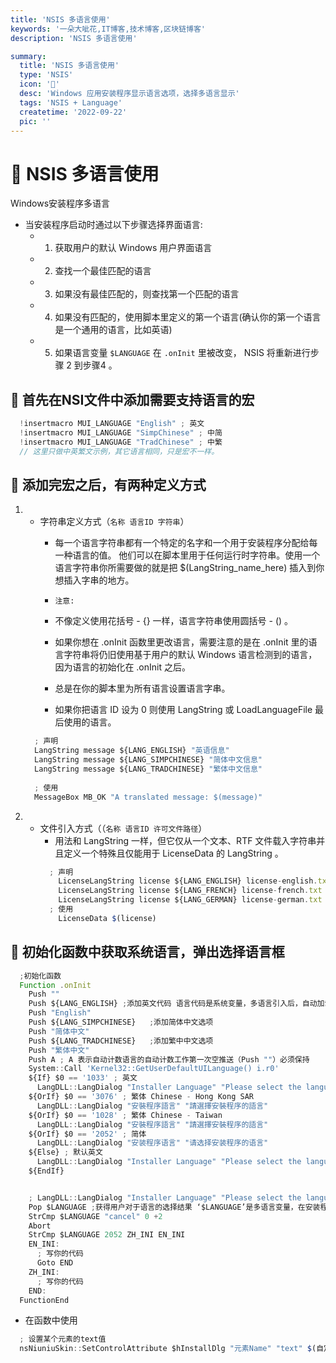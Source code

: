 ```yaml
---
title: 'NSIS 多语言使用'
keywords: '一朵大呲花,IT博客,技术博客,区块链博客'
description: 'NSIS 多语言使用'

summary:
  title: 'NSIS 多语言使用'
  type: 'NSIS'
  icon: '🍍'
  desc: 'Windows 应用安装程序显示语言选项，选择多语言显示'
  tags: 'NSIS + Language'
  createtime: '2022-09-22'
  pic: ''
---
```


# 🍋 NSIS 多语言使用
Windows安装程序多语言
- 当安装程序启动时通过以下步骤选择界面语言:
  - 1. 获取用户的默认 Windows 用户界面语言
  - 2. 查找一个最佳匹配的语言
  - 3. 如果没有最佳匹配的，则查找第一个匹配的语言
  - 4. 如果没有匹配的，使用脚本里定义的第一个语言(确认你的第一个语言是一个通用的语言，比如英语)
  - 5. 如果语言变量 `$LANGUAGE` 在 `.onInit` 里被改变， NSIS 将重新进行步骤 2 到步骤4 。



## 🍍 首先在NSI文件中添加需要支持语言的宏
```ts
  !insertmacro MUI_LANGUAGE "English" ; 英文
  !insertmacro MUI_LANGUAGE "SimpChinese" ; 中简
  !insertmacro MUI_LANGUAGE "TradChinese" ; 中繁
  // 这里只做中英繁文示例，其它语言相同，只是宏不一样。
```
## 🍈 添加完宏之后，有两种定义方式
  1. - 字符串定义方式（`名称 语言ID 字符串`）
        -  每一个语言字符串都有一个特定的名字和一个用于安装程序分配给每一种语言的值。 他们可以在脚本里用于任何运行时字符串。使用一个语言字符串你所需要做的就是把 $(LangString_name_here) 插入到你想插入字串的地方。
        
        - `注意:`
         - 不像定义使用花括号 - {} 一样，语言字符串使用圆括号 - () 。
         - 如果你想在 .onInit 函数里更改语言，需要注意的是在 .onInit 里的语言字符串将仍旧使用基于用户的默认 Windows 语言检测到的语言，因为语言的初始化在 .onInit 之后。
         - 总是在你的脚本里为所有语言设置语言字串。
         - 如果你把语言 ID 设为 0 则使用 LangString 或 LoadLanguageFile 最后使用的语言。
      ```ts
        ; 声明
        LangString message ${LANG_ENGLISH} "英语信息"
        LangString message ${LANG_SIMPCHINESE} "简体中文信息"
        LangString message ${LANG_TRADCHINESE} "繁体中文信息"
        
        ; 使用
        MessageBox MB_OK "A translated message: $(message)"

      ```
  2. - 文件引入方式（（`名称 语言ID 许可文件路径`）
        - 用法和 LangString 一样，但它仅从一个文本、RTF 文件载入字符串并且定义一个特殊且仅能用于 LicenseData 的 LangString 。
        ```ts
          ; 声明
            LicenseLangString license ${LANG_ENGLISH} license-english.txt
            LicenseLangString license ${LANG_FRENCH} license-french.txt
            LicenseLangString license ${LANG_GERMAN} license-german.txt
          ; 使用
            LicenseData $(license)
        ```


## 🍐 初始化函数中获取系统语言，弹出选择语言框
  ```ts
    ;初始化函数
    Function .onInit
      Push ""
      Push ${LANG_ENGLISH} ;添加英文代码 语言代码是系统变量，多语言引入后，自动加载，拼接方式是“LANG_语言”,可以查看NSIS手册，LANG_ENGLISH的编号为1033，LANG_SIMPCHINESE为2052；
      Push "English"
      Push ${LANG_SIMPCHINESE}   ;添加简体中文选项
      Push "简体中文"
      Push ${LANG_TRADCHINESE}   ;添加繁中中文选项
      Push "繁体中文"
      Push A ; A 表示自动计数语言的自动计数工作第一次空推送（Push ""）必须保持
      System::Call 'Kernel32::GetUserDefaultUILanguage() i.r0'
      ${If} $0 == '1033' ; 英文
        LangDLL::LangDialog "Installer Language" "Please select the language of the installer"
      ${OrIf} $0 == '3076' ; 繁体 Chinese - Hong Kong SAR
        LangDLL::LangDialog "安裝程序語言" "請選擇安裝程序的語言"
      ${OrIf} $0 == '1028' ; 繁体 Chinese - Taiwan
        LangDLL::LangDialog "安裝程序語言" "請選擇安裝程序的語言"
      ${OrIf} $0 == '2052' ; 简体
        LangDLL::LangDialog "安装程序语言" "请选择安装程序的语言"
      ${Else} ; 默认英文
        LangDLL::LangDialog "Installer Language" "Please select the language of the installer"
      ${EndIf}


      ; LangDLL::LangDialog "Installer Language" "Please select the language of the installer" ;显示语言选择对话框
      Pop $LANGUAGE ;获得用户对于语言的选择结果 ‘$LANGUAGE’是多语言变量，在安装程序结束后，语言代码会存储在这个变量中，手动修改‘$LANGUAGE’的值后，安装包会重新选择最匹配的语言，参考最上面NSIS手册中选择界面语言步骤
      StrCmp $LANGUAGE "cancel" 0 +2
      Abort
      StrCmp $LANGUAGE 2052 ZH_INI EN_INI
      EN_INI:
        ; 写你的代码
        Goto END
      ZH_INI:
        ; 写你的代码
      END:
    FunctionEnd
  ```
  - 在函数中使用
  ```ts
    ; 设置某个元素的text值
    nsNiuniuSkin::SetControlAttribute $hInstallDlg "元素Name" "text" $(自定义的字符串名称)
  ```